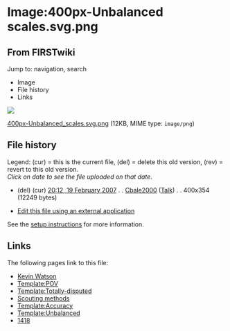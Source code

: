 # Image:400px-Unbalanced scales.svg.png

## From FIRSTwiki

Jump to: navigation, search

- Image
- File history
- Links

![](/media/3/34/400px-Unbalanced_scales.svg.png)

[400px-Unbalanced_scales.svg.png](/media/3/34/400px-Unbalanced_scales.svg.png "400px-Unbalanced scales.svg.png") (12KB, MIME type: `image/png`)

## File history

Legend: (cur) = this is the current file, (del) = delete this old version, (rev) = revert to this old version.<br>
_Click on date to see the file uploaded on that date_.

- (del) (cur) [20:12, 19 February 2007](/media/3/34/400px-Unbalanced_scales.svg.png "/media/3/34/400px-Unbalanced scales.svg.png") . . [Cbale2000](User:Cbale2000 "User:Cbale2000") ([Talk](User_talk:Cbale2000 "User talk:Cbale2000")) . . 400x354 (12249 bytes)

- [Edit this file using an external application](/index.php?title=Image:400px-Unbalanced_scales.svg.png&action=edit&externaledit=true&mode=file "Image:400px-Unbalanced scales.svg.png")

See the [setup instructions](http://meta.wikimedia.org/wiki/Help:External_editors "http://meta.wikimedia.org/wiki/Help:External_editors") for more information.

## Links

The following pages link to this file:

- [Kevin Watson](Kevin_Watson "Kevin Watson")
- [Template:POV](Template:POV "Template:POV")
- [Template:Totally-disputed](Template:Totally-disputed "Template:Totally-disputed")
- [Scouting methods](Scouting_methods "Scouting methods")
- [Template:Accuracy](Template:Accuracy "Template:Accuracy")
- [Template:Unbalanced](Template:Unbalanced "Template:Unbalanced")
- [1418](1418 "1418")
